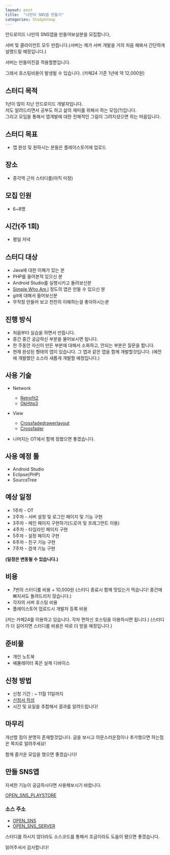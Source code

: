 ```yaml
---
layout: post
title:  "나만의 SNS앱 만들기"
categories: StudyGroup
---
```


안드로이드 나만의 SNS앱을 만들어보실분을 모집합니다,

서버 및 클라이언트 모두 만듭니다.(서버는 제가 서버 개발을 거의 처음 해봐서 간단하게 설명드릴 예정입니다.)

서버는 만들어진걸 적용할뿐입니다.

그래서 호스팅비용이 발생될 수 있습니다. (카페24 기준 1년에 약 12,000원)

## 스터디 목적

1년이 많이 지난 안드로이드 개발자입니다.  
저도 알려드리면서 공부도 하고 삶의 재미를 위해서 하는 모임(?)입니다.    
그리고 모임을 통해서 앱개발에 대한 전체적인 그림이  그려지셨으면 하는 마음입니다.


## 스터디 목표

* 앱 완성 및 원하시는 분들은 플레이스토어에 업로드

## 장소

* 종각역 근처 스터디룸(아직 미정)

## 모집 인원

* 6~8명

## 시간(주 1회)

* 평일 저녁

## 스터디 대상

* Java에 대한 이해가 있는 분
* PHP를 들어본적 있으신 분
* Android Studio를 실행시키고 돌려보신분
* [Simple Who Am I](https://github.com/sangcomz/SimpleWhoAmI) 정도의 앱은 만들 수 있으신 분
* git에 대해서 들어보신분
* 무작정 만들어 보고 천천히 이해하는걸 좋아하시는분

## 진행 방식

* 처음부터 실습을 하면서 만듭니다.
* 중간 중간 궁금하신 부분을 물어보시면 됩니다.
* 한 주동안 자신이 만든 부분에 대해서 소화하고, 안되는 부분은 질문을 합니다.
* 현재 완성된 형태의 앱이 있습니다. 그 앱과 같은 앱을 함께 개발할것입니다. (예전에 개발했던 소스라 새롭게 개발할 예정입니다.)

## 사용 기술
* Network
  * [Retrofit2](http://square.github.io/retrofit/)
  * [OkHttp3](http://square.github.io/okhttp/)


* View
  * [Crossfadedrawerlayout](https://mikepenz.github.io/CrossfadeDrawerLayout/)
  * [Crossfader](http://mikepenz.github.io/Crossfader/)
* 나머지는 OT에서 함께 정했으면 좋겠습니다.

## 사용 예정 툴

* Android Studio
* Eclipse(PHP)
* SourceTree

## 예상 일정

* 1주차 - OT
* 2주차 - 서버 설정 및 로그인 페이지 및 기능 구현
* 3주차 - 메인 페이지 구현하기(드로어 및 프래그먼트 이용)
* 4주차 - 타임라인 페이지 구현
* 5주차 - 설정 페이지 구현
* 6주차 - 친구 기능 구현
* 7주차 - 검색 기능 구현

__(일정은 변동될 수 있습니다.)__

## 비용

* 7번의 스터디룸 비용 + 10,000원 (스터디 종료시 함께 맛있는거 먹습니다! 중간에 빠지셔도 돌려드리지 않습니다.)
* 각자의 서버 호스팅 비용
* 플레이스토어 업로드시 개발자 등록 비용

(저는 카페24를 이용하고 있습니다. 각자 편하신 호스팅을 이용하시면 됩니다.)
(스터디가 더 길어지면 스터디룸 비용은 따로 더 받을 예정입니다.)


## 준비물

* 개인 노트북
* 예뮬레이터 혹은 실제 디바이스

## 신청 방법

* 신청 기간 : ~ 11월 11일까지
* [신청서 작성](https://goo.gl/forms/mTUOOcZoc6Ex5jFd2)
* 시간 및 요일을 추합해서 결과를 알려드립니다!

## 마무리

개선할 점이 분명히 존재할것입니다. 글을 보시고 의문스러운점이나 추가했으면 하는점은 쪽지로 알려주세요!

함께 즐거운 모임을 했으면 좋겠습니다!

## 만들 SNS앱

자세한 기능이 궁금하시다면 사용해보시기 바랍니다.

[OPEN_SNS_PLAYSTORE](https://play.google.com/store/apps/details?id=xyz.sangcomz.open_sns)

### 소스 주소

 * [OPEN_SNS](https://github.com/sangcomz/Open_SNS)
 * [OPEN_SNS_SERVER](https://github.com/sangcomz/Open_SNS_Server)

스터디를 하시지 않더라도 소스코드를 통해서 조금이라도 도움이 됐으면 좋겠습니다.

읽어주셔서 감사합니다!
